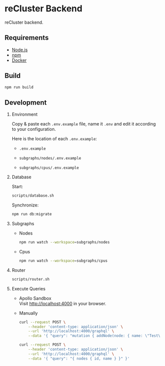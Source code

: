# reCluster Backend

reCluster backend.

## Requirements

- [Node.js](https://nodejs.org)
- [npm](https://www.npmjs.com)
- [Docker](https://www.docker.com)

## Build

```bash
npm run build
```

## Development

1. Environment

   Copy & paste each `.env.example` file, name it `.env` and edit it according to your configuration.

   Here is the location of each `.env.example`:

   - `.env.example`

   - `subgraphs/nodes/.env.example`

   - `subgraphs/cpus/.env.example`

1. Database

   Start:

   ```bash
   scripts/database.sh
   ```

   Synchronize:

   ```bash
   npm run db:migrate
   ```

1. Subgraphs

   - Nodes

     ```bash
     npm run watch --workspace=subgraphs/nodes
     ```

   - Cpus

     ```bash
     npm run watch --workspace=subgraphs/cpus
     ```

1. Router

   ```bash
   scripts/router.sh
   ```

1. Execute Queries

   - Apollo Sandbox \
     Visit <http://localhost:4000> in your browser.

   - Manually

     ```bash
     curl --request POST \
         --header 'content-type: application/json' \
         --url 'http://localhost:4000/graphql' \
         --data '{ "query": "mutation { addNode(node: { name: \"Test\" }) { id, name } }" }'

     curl --request POST \
         --header 'content-type: application/json' \
         --url 'http://localhost:4000/graphql' \
         --data '{ "query": "{ nodes { id, name } }" }'
     ```
